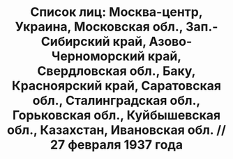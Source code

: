 ---
title: 'Список лиц: Москва-центр, Украина, Московская обл., Зап.-Сибирский край, Азово-Черноморский
  край, Свердловская обл., Баку, Красноярский край, Саратовская обл., Сталинградская
  обл., Горьковская обл., Куйбышевская обл., Казахстан, Ивановская обл. // 27 февраля
  1937 года'
description: РГАСПИ, ф.17, оп.171, дело 409, лист 5
images:
- /disk/pictures/v01/17-171-409-005.jpg
- /disk/pictures/v01/17-171-409-006.jpg
- /disk/pictures/v01/17-171-409-007.jpg
- /disk/pictures/v01/17-171-409-008.jpg
- /disk/pictures/v01/17-171-409-009.jpg
- /disk/pictures/v01/17-171-409-010.jpg
---